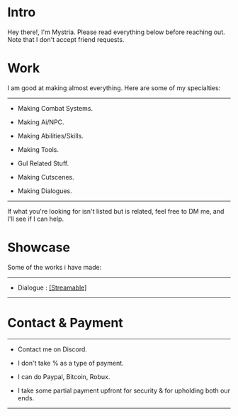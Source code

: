 # Intro
<p>Hey there!, I'm Mystria. Please read everything below before reaching out. Note that I don't accept friend requests.<br>

# Work
I am good at making almost everything. Here are some of my specialties:

-----------------------------------------
  - <p>Making Combat Systems.
  - <p>Making Ai/NPC.
  - <p>Making Abilities/Skills.
  - <p>Making Tools.
  - <p>GuI Related Stuff.
  - <p>Making Cutscenes.
  - <p>Making Dialogues.<br>
  -----------------------------------------
If what you're looking for isn't listed but is related, feel free to DM me, and I'll see if I can help.

# Showcase
Some of the works i have made:

-----------------------------------------
- Dialogue : [[Streamable]](https://streamable.com/70ihvs)
-----------------------------------------
# Contact & Payment
-----------------------------------------
- <p>Contact me on Discord.
- <p>I don't take % as a type of payment.
- <p>I can do Paypal, Bitcoin, Robux.
- <p>I take some partial payment upfront for security & for upholding both our ends.<br>
-----------------------------------------
